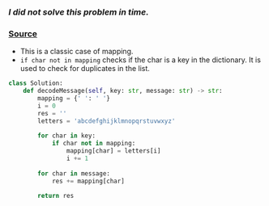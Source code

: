 ### *I did not solve this problem in time.*
### [Source](https://leetcode.com/problems/decode-the-message/solutions/2229844/easy-python-solution-using-hashing/)
- This is a classic case of mapping.
- ```if char not in mapping``` checks if the char is a key in the dictionary. It is used to check for duplicates in the list.
```Python []
class Solution:
    def decodeMessage(self, key: str, message: str) -> str:
        mapping = {' ': ' '}
        i = 0
        res = ''
        letters = 'abcdefghijklmnopqrstuvwxyz'
        
        for char in key:
            if char not in mapping:
                mapping[char] = letters[i]
                i += 1
        
        for char in message:
            res += mapping[char]
                
        return res
```